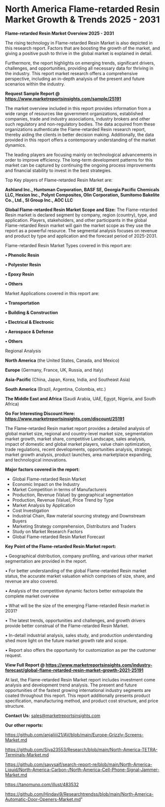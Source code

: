 # North America Flame-retarded Resin Market Growth & Trends 2025 - 2031

<Strong> Flame-retarded Resin Market Overview 2025 - 2031</strong>

The rising technology in Flame-retarded Resin Market is also depicted in this research report. Factors that are boosting the growth of the market, and giving a positive push to thrive in the global market is explained in detail.

Furthermore, the report highlights on emerging trends, significant drivers, challenges, and opportunities, providing all necessary data for thriving in the industry. This report market research offers a comprehensive perspective, including an in-depth analysis of the present and future scenarios within the industry.

<strong>Request Sample Report @ <a href=https://www.marketreportsinsights.com/sample/25191>https://www.marketreportsinsights.com/sample/25191</a></strong>

The market overview included in this report provides information from a wide range of resources like government organizations, established companies, trade and industry associations, industry brokers and other such regulatory and non-regulatory bodies. The data acquired from these organizations authenticate the Flame-retarded Resin research report, thereby aiding the clients in better decision making. Additionally, the data provided in this report offers a contemporary understanding of the market dynamics.

The leading players are focusing mainly on technological advancements in order to improve efficiency. The long-term development patterns for this market can be captured by continuing the ongoing process improvements and financial stability to invest in the best strategies.

Top Key players of Flame-retarded Resin Market are:

<strong>Ashland Inc., Huntsman Corporation, BASF SE, Georgia Pacific Chemicals LLC, Hexion Inc., Polynt Composites, Olin Corporation, Sumitomo Bakelite Co., Ltd., SI Group Inc., AOC LLC</strong>

<strong><b>Global Flame-retarded Resin Market Scope and Size:</b></strong>
The Flame-retarded Resin market is declared segment by company, region (country), type, and application. Players, stakeholders, and other participants in the global Flame-retarded Resin market will gain the market scope as they use the report as a powerful resource. The segmental analysis focuses on revenue and product by type and application and the forecast period of 2025-2031.

Flame-retarded Resin Market Types covered in this report are:

<strong>• Phenolic Resin

• Polyester Resin

• Epoxy Resin

• Others</strong>

Market Applications covered in this report are:

<strong>• Transportation

• Building & Construction

• Electrical & Electronic

• Aerospace & Defense

• Others</strong> 

Regional Analysis

<strong>North America</strong> (the United States, Canada, and Mexico)

<strong>Europe</strong> (Germany, France, UK, Russia, and Italy)

<strong>Asia-Pacific</strong> (China, Japan, Korea, India, and Southeast Asia)

<strong>South America</strong> (Brazil, Argentina, Colombia, etc.)

<strong>The Middle East and Africa</strong> (Saudi Arabia, UAE, Egypt, Nigeria, and South Africa)

<strong>Go For Interesting Discount Here: <a href=https://www.marketreportsinsights.com/discount/25191>https://www.marketreportsinsights.com/discount/25191</a></strong>

The Flame-retarded Resin market report provides a detailed analysis of global market size, regional and country-level market size, segmentation market growth, market share, competitive Landscape, sales analysis, impact of domestic and global market players, value chain optimization, trade regulations, recent developments, opportunities analysis, strategic market growth analysis, product launches, area marketplace expanding, and technological innovations.

<strong><b>Major factors covered in the report:</b></strong>
<ul>
  <li>Global Flame-retarded Resin Market </li>
  <li>Economic Impact on the Industry</li>
  <li>Market Competition in terms of Manufacturers</li>
  <li>Production, Revenue (Value) by geographical segmentation</li>
  <li>Production, Revenue (Value), Price Trend by Type</li>
  <li>Market Analysis by Application</li>
  <li>Cost Investigation</li>
  <li>Industrial Chain, Raw material sourcing strategy and Downstream Buyers</li>
  <li>Marketing Strategy comprehension, Distributors and Traders</li>
  <li>Study on Market Research Factors</li>
  <li>Global Flame-retarded Resin Market Forecast</li>
</ul>

<strong><b>Key Point of the Flame-retarded Resin Market report:</b></strong>

• Geographical distribution, company profiling, and various other market segmentation are provided in the report.

• For better understanding of the global Flame-retarded Resin market status, the accurate market valuation which comprises of size, share, and revenue are also covered.

• Analysis of the competitive dynamic factors better extrapolate the complete market overview

• What will be the size of the emerging Flame-retarded Resin market in 2031?

• The latest trends, opportunities and challenges, and growth drivers provide better construal of the Flame-retarded Resin Market.

• In-detail industrial analysis, sales study, and production understanding shed more light on the future market growth rate and scope.

• Report also offers the opportunity for customization as per the customer request.

<strong><b>View Full Report @ <a href=https://www.marketreportsinsights.com/industry-forecast/global-flame-retarded-resin-market-growth-2021-25191>https://www.marketreportsinsights.com/industry-forecast/global-flame-retarded-resin-market-growth-2021-25191</a></b></strong>


At last, the Flame-retarded Resin Market report includes investment come analysis and development trend analysis. The present and future opportunities of the fastest growing international industry segments are coated throughout this report. This report additionally presents product specification, manufacturing method, and product cost structure, and price structure.

<strong>Contact Us:</strong>
sales@marketreportsinsights.com

<strong>Our other reports:</strong>

<a href=https://github.com/anjaliiii21/AV/blob/main/Europe-Grizzly-Screens-Market.md>https://github.com/anjaliiii21/AV/blob/main/Europe-Grizzly-Screens-Market.md</a>

<a href=https://github.com/Siya23553/Research/blob/main/North-America-TETRA-Terminals-Market.md>https://github.com/Siya23553/Research/blob/main/North-America-TETRA-Terminals-Market.md</a>

<a href=https://github.com/sayysaif/search-report-re/blob/main/North-America-Liquid/North-America-Carbon-/North-America-Cell-Phone-Signal-Jammer-Market.md>https://github.com/sayysaif/search-report-re/blob/main/North-America-Liquid/North-America-Carbon-/North-America-Cell-Phone-Signal-Jammer-Market.md</a>

<a href=https://tanomuno.com/illust/483532>https://tanomuno.com/illust/483532</a>

<a href=https://github.com/Hindavi9/Researchtrendss/blob/main/North-America-Automatic-Door-Openers-Market.md>https://github.com/Hindavi9/Researchtrendss/blob/main/North-America-Automatic-Door-Openers-Market.md</a>"
